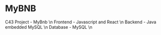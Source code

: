 # MyBNB
C43 Project - MyBnb \n
Frontend - Javascript and React \n
Backend - Java embedded MySQL \n
Database - MySQL \n
